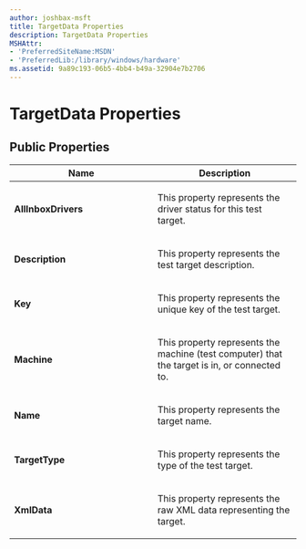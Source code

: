 ```yaml
---
author: joshbax-msft
title: TargetData Properties
description: TargetData Properties
MSHAttr:
- 'PreferredSiteName:MSDN'
- 'PreferredLib:/library/windows/hardware'
ms.assetid: 9a89c193-06b5-4bb4-b49a-32904e7b2706
---
```


# TargetData Properties


## Public Properties


<table>
<colgroup>
<col width="50%" />
<col width="50%" />
</colgroup>
<thead>
<tr class="header">
<th>Name</th>
<th>Description</th>
</tr>
</thead>
<tbody>
<tr class="odd">
<td><p><strong>AllInboxDrivers</strong></p></td>
<td><p>This property represents the driver status for this test target.</p></td>
</tr>
<tr class="even">
<td><p><strong>Description</strong></p></td>
<td><p>This property represents the test target description.</p></td>
</tr>
<tr class="odd">
<td><p><strong>Key</strong></p></td>
<td><p>This property represents the unique key of the test target.</p></td>
</tr>
<tr class="even">
<td><p><strong>Machine</strong></p></td>
<td><p>This property represents the machine (test computer) that the target is in, or connected to.</p></td>
</tr>
<tr class="odd">
<td><p><strong>Name</strong></p></td>
<td><p>This property represents the target name.</p></td>
</tr>
<tr class="even">
<td><p><strong>TargetType</strong></p></td>
<td><p>This property represents the type of the test target.</p></td>
</tr>
<tr class="odd">
<td><p><strong>XmlData</strong></p></td>
<td><p>This property represents the raw XML data representing the target.</p></td>
</tr>
</tbody>
</table>

 

 

 






